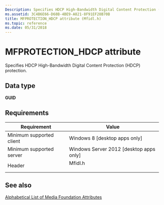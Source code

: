 ```yaml
---
Description: Specifies HDCP High-Bandwidth Digital Content Protection (HDCP) protection.
ms.assetid: 3C4B6E66-D68B-4BE9-A821-8F91EF28B70B
title: MFPROTECTION_HDCP attribute (Mfidl.h)
ms.topic: reference
ms.date: 05/31/2018
---
```


# MFPROTECTION\_HDCP attribute

Specifies HDCP High-Bandwidth Digital Content Protection (HDCP) protection.

## Data type

**GUID**

## Requirements



| Requirement | Value |
|-------------------------------------|------------------------------------------------------------------------------------|
| Minimum supported client<br/> | Windows 8 \[desktop apps only\]<br/>                                         |
| Minimum supported server<br/> | Windows Server 2012 \[desktop apps only\]<br/>                               |
| Header<br/>                   | <dl> <dt>Mfidl.h</dt> </dl> |



## See also

<dl> <dt>

[Alphabetical List of Media Foundation Attributes](alphabetical-list-of-media-foundation-attributes.md)
</dt> </dl>

 

 




